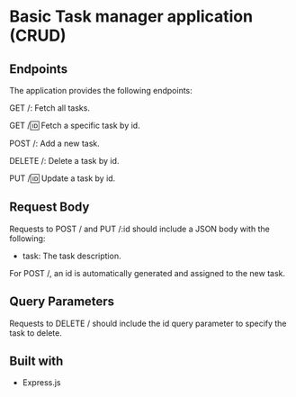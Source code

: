 # Basic Task manager application (CRUD)

## Endpoints
The application provides the following endpoints:

GET /: Fetch all tasks.

GET /:id: Fetch a specific task by id.

POST /: Add a new task.

DELETE /: Delete a task by id.

PUT /:id: Update a task by id.

## Request Body
Requests to POST / and PUT /:id should include a JSON body with the following:

- task: The task description.

For POST /, an id is automatically generated and assigned to the new task.

## Query Parameters
Requests to DELETE / should include the id query parameter to specify the task to delete.

## Built with
- Express.js
